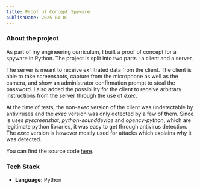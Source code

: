```yaml
---
title: Proof of Concept Spyware
publishDate: 2025-01-01
---
```


### About the project

As part of my engineering curriculum, I built a proof of concept for a spyware in Python. The project is split into two parts : a client and a server. 

The server is meant to receive exfiltrated data from the client. The client is able to take screenshots, capture from the microphone as well as the camera, and show an administrator confirmation prompt to steal the password. I also added the possibility for the client to receive arbitrary instructions from the server through the use of *exec*.

At the time of tests, the non-*exec* version of the client was undetectable by antiviruses and the *exec* version was only detected by a few of them. Since is uses *pyscreenshot*, *python-sounddevice* and *opencv-python*, which are legitimate python libraries, it was easy to get through antivirus detection. The *exec* version is however mostly used for attacks which explains why it was detected.

You can find the source code [here](https://github.com/V4ldum/poc-spyware-python).

### Tech Stack

- **Language:** Python